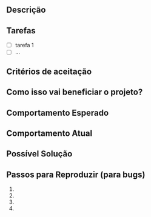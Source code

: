 <!--- Forneça um resumo geral da _issue_ no título acima -->

## Descrição
<!--Descreva a razão da issue; qual problema ela pretende resolver, que bug você quer consertar, etc.-->

## Tarefas
- [ ] tarefa 1
- [ ] ...

## Critérios de aceitação
<!--Descreva o que é necessário ser feito para que a issue possa ser fechada.-->

## Como isso vai beneficiar o projeto?
<!--De que forma sua issue irá beneficiar o projeto como um todo?-->


<!--- Se você está descrevendo um _bug_, use as linhas abaixo. -->
## Comportamento Esperado
<!--- Se você está descrevendo um _bug_, conte-nos o que deveria acontecer. -->
<!--- Se você está sugerindo uma mudança/melhoria, conte-nos como deve funcionar. -->

## Comportamento Atual
<!--- Se está descrevendo um bug, conte-nos o que acontece em vez do comportamento esperado. -->
<!--- Se está sugerindo uma mudança/melhoria, explique a diferença com o comportamento atual. -->

## Possível Solução
<!--- Não é obrigatório, mas sugira uma possível correção/razão para o bug -->
<!--- ou ideias de como implementar a adição/mudança. -->

## Passos para Reproduzir (para bugs)
<!--- Forneça um link para um exemplo, ou um conjunto de passos inequívocos -->
<!--- para reproduzir esse bug. Inclua código para reproduzir, se relevante. -->
1.
2.
3.
4.